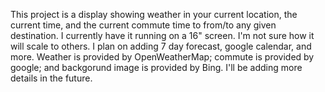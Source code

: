 This project is a display showing weather in your current location, the current time, and the current commute time to from/to
any given destination. I currently have it running on a 16" screen. I'm not sure how it will scale to others. I plan on adding 7 day forecast, google calendar, and more. Weather is provided by OpenWeatherMap; commute is provided by google; and backgorund image is provided by Bing. I'll be adding more details in the future.
